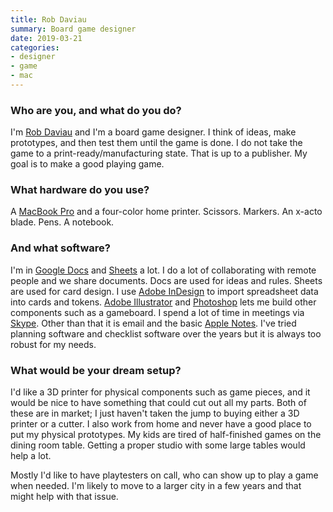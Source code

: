 ```yaml
---
title: Rob Daviau
summary: Board game designer
date: 2019-03-21
categories:
- designer
- game
- mac
---
```


### Who are you, and what do you do?

I'm [Rob Daviau](http://www.robdaviau.com/ "Rob's website.") and I'm a board game designer. I think of ideas, make prototypes, and then test them until the game is done. I do not take the game to a print-ready/manufacturing state. That is up to a publisher. My goal is to make a good playing game.

### What hardware do you use?

A [MacBook Pro][macbook-pro] and a four-color home printer. Scissors. Markers. An x-acto blade. Pens. A notebook.

### And what software?

I'm in [Google Docs][google-docs] and [Sheets][google-sheets] a lot. I do a lot of collaborating with remote people and we share documents. Docs are used for ideas and rules. Sheets are used for card design. I use [Adobe InDesign][indesign] to import spreadsheet data into cards and tokens. [Adobe Illustrator][illustrator] and [Photoshop][] lets me build other components such as a gameboard. I spend a lot of time in meetings via [Skype][]. Other than that it is email and the basic [Apple Notes][notes]. I've tried planning software and checklist software over the years but it is always too robust for my needs.

### What would be your dream setup?

I'd like a 3D printer for physical components such as game pieces, and it would be nice to have something that could cut out all my parts. Both of these are in market; I just haven't taken the jump to buying either a 3D printer or a cutter. I also work from home and never have a good place to put my physical prototypes. My kids are tired of half-finished games on the dining room table. Getting a proper studio with some large tables would help a lot.

Mostly I'd like to have playtesters on call, who can show up to play a game when needed. I'm likely to move to a larger city in a few years and that might help with that issue.

[google-docs]: https://en.wikipedia.org/wiki/Google_Docs "A web-based office suite."
[google-sheets]: https://www.google.com/sheets/about/ "Online spreadsheet software."
[illustrator]: https://www.adobe.com/products/illustrator.html "A vector graphics editor."
[indesign]: https://www.adobe.com/products/indesign.html "A desktop/web publishing application."
[macbook-pro]: https://www.apple.com/macbook-pro/ "A laptop."
[notes]: https://en.wikipedia.org/wiki/Notes_(Apple) "A note-taking application included with Mac OS X."
[photoshop]: https://www.adobe.com/products/photoshop.html "A bitmap image editor."
[skype]: https://www.skype.com/en/ "Voice and video chat software."
